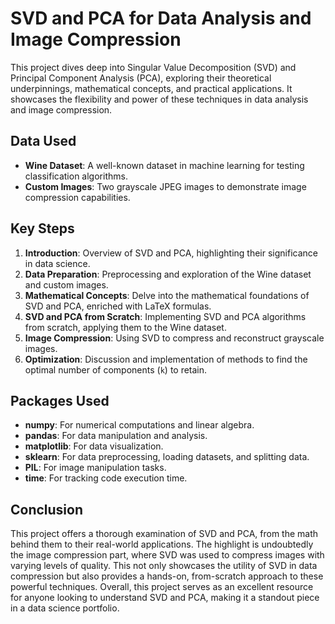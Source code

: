 # SVD and PCA for Data Analysis and Image Compression

This project dives deep into Singular Value Decomposition (SVD) and Principal Component Analysis (PCA), exploring their theoretical underpinnings, mathematical concepts, and practical applications. It showcases the flexibility and power of these techniques in data analysis and image compression.

## Data Used

- **Wine Dataset**: A well-known dataset in machine learning for testing classification algorithms.
- **Custom Images**: Two grayscale JPEG images to demonstrate image compression capabilities.

## Key Steps

1. **Introduction**: Overview of SVD and PCA, highlighting their significance in data science.
2. **Data Preparation**: Preprocessing and exploration of the Wine dataset and custom images.
3. **Mathematical Concepts**: Delve into the mathematical foundations of SVD and PCA, enriched with LaTeX formulas.
4. **SVD and PCA from Scratch**: Implementing SVD and PCA algorithms from scratch, applying them to the Wine dataset.
5. **Image Compression**: Using SVD to compress and reconstruct grayscale images.
6. **Optimization**: Discussion and implementation of methods to find the optimal number of components (`k`) to retain.

## Packages Used

- **numpy**: For numerical computations and linear algebra.
- **pandas**: For data manipulation and analysis.
- **matplotlib**: For data visualization.
- **sklearn**: For data preprocessing, loading datasets, and splitting data.
- **PIL**: For image manipulation tasks.
- **time**: For tracking code execution time.

## Conclusion

This project offers a thorough examination of SVD and PCA, from the math behind them to their real-world applications. The highlight is undoubtedly the image compression part, where SVD was used to compress images with varying levels of quality. This not only showcases the utility of SVD in data compression but also provides a hands-on, from-scratch approach to these powerful techniques. Overall, this project serves as an excellent resource for anyone looking to understand SVD and PCA, making it a standout piece in a data science portfolio.
